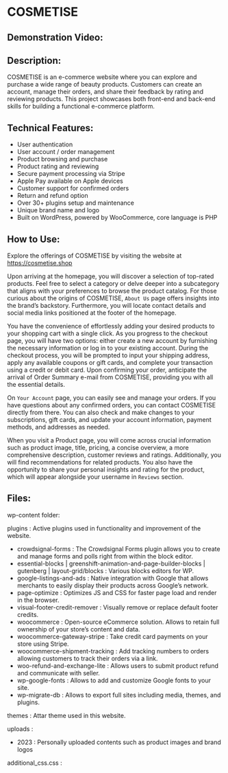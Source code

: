 # COSMETISE

## Demonstration Video:

## Description:
COSMETISE is an e-commerce website where you can explore and purchase a wide range of beauty products. Customers can create an account, manage their orders, and share their feedback by rating and reviewing products. This project showcases both front-end and back-end skills for building a functional e-commerce platform.

## Technical Features:
-	User authentication
-	User account / order management
-	Product browsing and purchase
-	Product rating and reviewing
-	Secure payment processing via Stripe
-	Apple Pay available on Apple devices
-	Customer support for confirmed orders
-	Return and refund option
-	Over 30+ plugins setup and maintenance
-	Unique brand name and logo
-	Built on WordPress, powered by WooCommerce, core language is PHP

## How to Use:
Explore the offerings of COSMETISE by visiting the website at https://cosmetise.shop

Upon arriving at the homepage, you will discover a selection of top-rated products. Feel free to select a category or delve deeper into a subcategory that aligns with your preferences to browse the product catalog. For those curious about the origins of COSMETISE, `About Us` page offers insights into the brand’s backstory. Furthermore, you will locate contact details and social media links positioned at the footer of the homepage.

You have the convenience of effortlessly adding your desired products to your shopping cart with a single click. As you progress to the checkout page, you will have two options: either create a new account by furnishing the necessary information or log in to your existing account. During the checkout process, you will be prompted to input your shipping address, apply any available coupons or gift cards, and complete your transaction using a credit or debit card. Upon confirming your order, anticipate the arrival of Order Summary e-mail from COSMETISE, providing you with all the essential details.

On `Your Account` page, you can easily see and manage your orders. If you have questions about any confirmed orders, you can contact COSMETISE directly from there. You can also check and make changes to your subscriptions, gift cards, and update your account information, payment methods, and addresses as needed.

When you visit a Product page, you will come across crucial information such as product image, title, pricing, a concise overview, a more comprehensive description, customer reviews and ratings. Additionally, you will find recommendations for related products. You also have the opportunity to share your personal insights and rating for the product, which will appear alongside your username in `Reviews` section.

## Files:
wp-content folder:

plugins : Active plugins used in functionality and improvement of the website.
- crowdsignal-forms : The Crowdsignal Forms plugin allows you to create and manage forms and polls right from within the block editor.
- essential-blocks | greenshift-animation-and-page-builder-blocks | gutenberg | layout-grid/blocks : Various blocks editors for WP.
- google-listings-and-ads : Native integration with Google that allows merchants to easily display their products across Google’s network.
- page-optimize : Optimizes JS and CSS for faster page load and render in the browser.
- visual-footer-credit-remover : Visually remove or replace default footer credits.
- woocommerce : Open-source eCommerce solution. Allows to retain full ownership of your store’s content and data.
- woocommerce-gateway-stripe : Take credit card payments on your store using Stripe.
- woocommerce-shipment-tracking : Add tracking numbers to orders allowing customers to track their orders via a link.
- woo-refund-and-exchange-lite : Allows users to submit product refund and communicate with seller.
- wp-google-fonts : Allows to add and customize Google fonts to your site.
- wp-migrate-db : Allows to export full sites including media, themes, and plugins. 
  
themes : Attar theme used in this website.

uploads : 
- 2023 : Personally uploaded contents such as product images and brand logos

additional_css.css :


